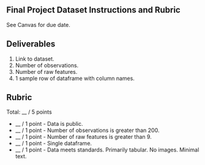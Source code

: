 Final Project Dataset Instructions and Rubric
------

See Canvas for due date. 

Deliverables
------

1. Link to dataset.
1. Number of observations.
1. Number of raw features.
1. 1 sample row of dataframe with column names.

Rubric
-----

Total: __ / 5 points

- __ / 1 point - Data is public.
- __ / 1 point - Number of observations is greater than 200.
- __ / 1 point - Number of raw features is greater than 9.
- __ / 1 point - Single dataframe.
- __ / 1 point - Data meets standards. Primarily tabular. No images. Minimal text.